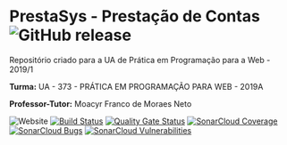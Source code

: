 # PrestaSys - Prestação de Contas ![GitHub release](https://img.shields.io/github/release/cristian-fernandes/PrestaSys.svg)
Repositório criado para a UA de Prática em Programação para a Web - 2019/1

**Turma:** UA - 373 - PRÁTICA EM PROGRAMAÇÃO PARA WEB - 2019A

**Professor-Tutor:** Moacyr Franco de Moraes Neto

![Website](https://img.shields.io/website/https/prestasys.azurewebsites.net.svg)
[![Build Status](https://dev.azure.com/cristianfernandes/PrestaSys/_apis/build/status/PrestaSys%20CI?branchName=master)](https://dev.azure.com/cristianfernandes/PrestaSys/_build/latest?definitionId=5&branchName=master)
[![Quality Gate Status](https://sonarcloud.io/api/project_badges/measure?project=cristian-fernandes_PrestaSys&metric=alert_status)](https://sonarcloud.io/dashboard?id=cristian-fernandes_PrestaSys)
[![SonarCloud Coverage](https://sonarcloud.io/api/project_badges/measure?project=cristian-fernandes_PrestaSys&metric=coverage)](https://sonarcloud.io/dashboard?id=cristian-fernandes_PrestaSys)
[![SonarCloud Bugs](https://sonarcloud.io/api/project_badges/measure?project=cristian-fernandes_PrestaSys&metric=bugs)](https://sonarcloud.io/dashboard?id=cristian-fernandes_PrestaSys)
[![SonarCloud Vulnerabilities](https://sonarcloud.io/api/project_badges/measure?project=cristian-fernandes_PrestaSys&metric=vulnerabilities)](https://sonarcloud.io/dashboard?id=cristian-fernandes_PrestaSys)
